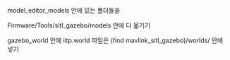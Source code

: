 
model_editor_models 안에 있는 폴더들을 

Firmware/Tools/sitl_gazebo/models 안에 다 옮기기


gazebo_world 안에 iitp.world 파일은 
(find mavlink_sitl_gazebo)/worlds/ 안에 넣기

